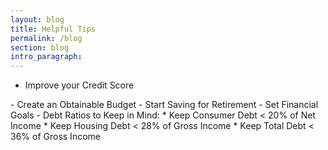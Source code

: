```yaml
---
layout: blog
title: Helpful Tips
permalink: /blog
section: blog
intro_paragraph:
---
```

<ul>
 <li> Improve your Credit Score</li>

 </ul>
- Create an Obtainable Budget
- Start Saving for Retirement
- Set Financial Goals
- Debt Ratios to Keep in Mind:
    * Keep Consumer Debt < 20% of Net Income
    * Keep Housing Debt < 28% of Gross Income
    * Keep Total Debt < 36% of Gross Income
